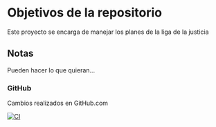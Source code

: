 # Objetivos de la repositorio

Este proyecto se encarga de manejar los planes de la liga de la justicia


## Notas
Pueden hacer lo que quieran...

### GitHub
Cambios realizados en GitHub.com

[![CI](https://github.com/yanstack/curso-heroes/actions/workflows/basic.yml/badge.svg)](https://github.com/yanstack/curso-heroes/actions/workflows/basic.yml)
